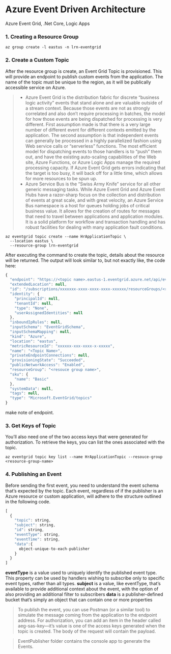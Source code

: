 # Azure Event Driven Architecture
Azure Event Grid, .Net Core, Logic Apps

### 1. Creating a Resource Group
```console
az group create -l eastus -n lrn-eventgrid
```
### 2. Create a Custom Topic
After the resource group is create, an Event Grid Topic is provisioned. This will provide an endpoint
to publish custom events from the application. The name of the topic must be unique to the region, as
it will be publically accessible service on Azure.

> * Azure Event Grid is the distribution fabric for discrete “business logic activity” events that stand alone and are valuable outside of a stream context. Because those   events are not as strongly correlated and also don’t require processing in batches, the model for how those events are being dispatched for processing is very different.
> First assumption made is that there is a very large number of different event for different contexts emitted by the application.
> The second assumption is that independent events can generally be processed in a highly parallelized fashion using Web service calls or “serverless” functions. The most efficient model for dispatching events to those handlers is to “push” them out, and have the existing auto-scaling capabilities of the Web site, Azure Functions, or Azure Logic Apps manage the required processing capacity. If Azure Event Grid gets errors indicating that the target is too busy, it will back off for a little time, which allows for more resources to be spun up.
> * Azure Service Bus is the “Swiss Army Knife” service for all other generic messaging tasks. While Azure Event Grid and Azure Event Hubs have a razor-sharp focus on the collection and distribution of events at great scale, and with great velocity, an Azure Service Bus namespace is a host for queues holding jobs of critical business value. It allows for the creation of routes for messages that need to travel between applications and application modules. It is a solid platform for workflow and transaction handling and has robust facilities for dealing with many application fault conditions.

```console
az eventgrid topic create --name HrApplicationTopic \
  --location eastus \
  --resource-group lrn-eventgrid
```
After executing the command to create the topic, details about the resource will be returned. The output will look similar to, but not exactly like, the code here:

```javascript
{
  "endpoint": "https://<topic name>.eastus-1.eventgrid.azure.net/api/events",
  "extendedLocation": null,
  "id": "/subscriptions/xxxxxxx-xxxx-xxxx-xxxx-xxxxxx/resourceGroups/<resource group name>/providers/Microsoft.EventGrid/topics/<topic name>",
  "identity": {
    "principalId": null,
    "tenantId": null,
    "type": "None",
    "userAssignedIdentities": null
  },
  "inboundIpRules": null,
  "inputSchema": "EventGridSchema",
  "inputSchemaMapping": null,
  "kind": "Azure",
  "location": "eastus",
  "metricResourceId": "xxxxxx-xxx-xxxx-x-xxxxx",
  "name": "<Topic Name>",
  "privateEndpointConnections": null,
  "provisioningState": "Succeeded",
  "publicNetworkAccess": "Enabled",
  "resourceGroup": "<resouce group name>",
  "sku": {
    "name": "Basic"
  },
  "systemData": null,
  "tags": null,
  "type": "Microsoft.EventGrid/topics"
}
```
make note of endpoint.

### 3. Get Keys of Topic
You’ll also need one of the two access keys that were generated for authorization. To retrieve the keys, you can list the ones associated with the topic.
```console
az eventgrid topic key list --name HrApplicationTopic --resouce-group <resource-group-name>
```

### 4. Publishing an Event
Before sending the first event, you need to understand the event schema that’s expected by the topic. Each event, regardless of if the publisher is an Azure resource or custom application, will adhere to the structure outlined in the following code.
```javascript
[
  {
    "topic": string,
    "subject": string,   
    "id": string,
    "eventType": string,
    "eventTime": string,
    "data":{
      object-unique-to-each-publisher
    }
  }
]
```
<b>eventType</b> is a value used to uniquely identify the published event type. This property can be used by handlers wishing to subscribe only to specific event types, rather than all types.
<b>subject</b> is a value, like eventType, that’s available to provide additional context about the event, with the option of also providing an additional filter to subscribers
<b>data</b> is a publisher-defined bucket that’s simply an object that can contain one or more properties

> To publish the event, you can use Postman (or a similar tool) to simulate the message coming from the application to the endpoint address. For authorization, you can add an item in the header called aeg-sas-key—it’s value is one of the access keys generated when the topic is created. The body of the request will contain the payload.

> EventPublisher folder contains the console app to generate the Events.